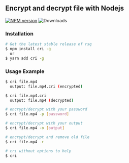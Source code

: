## Encrypt and decrypt file with Nodejs

[![NPM version](https://badge.fury.io/js/cri.svg)](https://www.npmjs.com/package/cri)
![Downloads](https://img.shields.io/npm/dm/cri.svg?style=flat)

### Installation
```sh
# Get the latest stable release of rsq
$ npm install cri -g
  or
$ yarn add cri -g
```

### Usage Example

```sh
$ cri file.mp4
  output: file.mp4.cri (encrypted)

$ cri file.mp4.cri
  output: file.mp4 (decrypted)

# encrypt/decrypt with your password
$ cri file.mp4 -p [password]

# encrypt/decrypt with your output
$ cri file.mp4 -o [output]

# encrypt/decrypt and remove old file
$ cri file.mp4 -r

# cri without options to help
$ cri
```